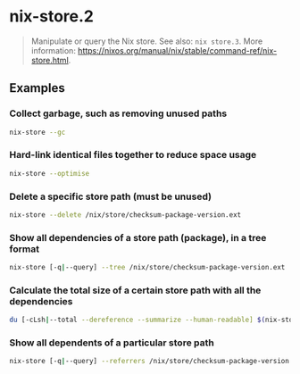 # nix-store.2

> Manipulate or query the Nix store. See also: `nix store.3`. More information: <https://nixos.org/manual/nix/stable/command-ref/nix-store.html>.

## Examples

### Collect garbage, such as removing unused paths

```bash
nix-store --gc
```

### Hard-link identical files together to reduce space usage

```bash
nix-store --optimise
```

### Delete a specific store path (must be unused)

```bash
nix-store --delete /nix/store/checksum-package-version.ext
```

### Show all dependencies of a store path (package), in a tree format

```bash
nix-store [-q|--query] --tree /nix/store/checksum-package-version.ext
```

### Calculate the total size of a certain store path with all the dependencies

```bash
du [-cLsh|--total --dereference --summarize --human-readable] $(nix-store [-q|--query] --references /nix/store/checksum-package-version.ext)
```

### Show all dependents of a particular store path

```bash
nix-store [-q|--query] --referrers /nix/store/checksum-package-version.ext
```
